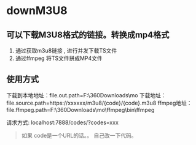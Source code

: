 # downM3U8
## 可以下载M3U8格式的链接。转换成mp4格式

1. 通过获取m3u8链接 , 进行并发下载TS文件
2. 通过ffmpeg 将TS文件拼成MP4文件

## 使用方式

下载到本地地址：file.out.path=F:\\360Downloads\\mo
下载地址： file.source.path=https://xxxxxx/m3u8/{code}/{code}.m3u8
ffmpeg地址：file.ffmpeg.path=F:\\360Downloads\\mo\\ffmpeg\\bin\\ffmpeg

请求方式: localhost:7888/codes/?codes=xxx

> 如果 code是一个URL的话。。 自己改一下代码。 
